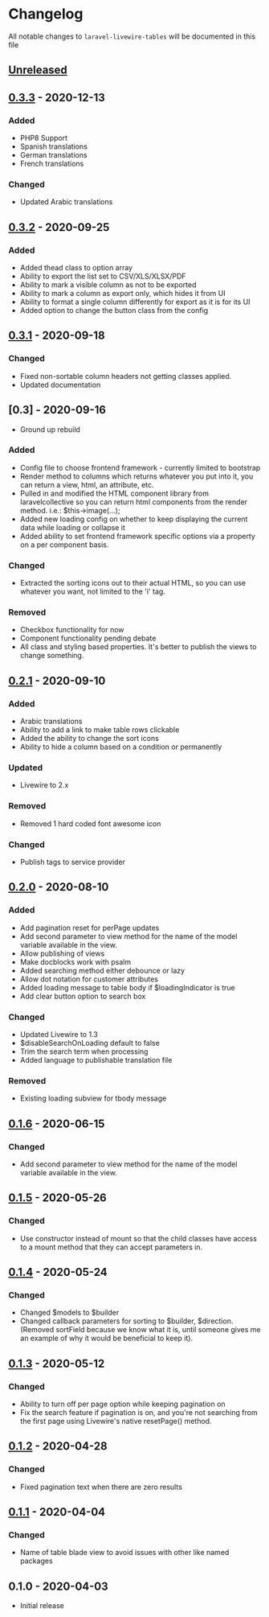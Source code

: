 # Changelog

All notable changes to `laravel-livewire-tables` will be documented in this file

## [Unreleased]

## [0.3.3] - 2020-12-13

### Added

- PHP8 Support
- Spanish translations
- German translations
- French translations

### Changed

- Updated Arabic translations

## [0.3.2] - 2020-09-25

### Added

- Added thead class to option array
- Ability to export the list set to CSV/XLS/XLSX/PDF
- Ability to mark a visible column as not to be exported
- Ability to mark a column as export only, which hides it from UI
- Ability to format a single column differently for export as it is for its UI
- Added option to change the button class from the config

## [0.3.1] - 2020-09-18

### Changed

- Fixed non-sortable column headers not getting classes applied.
- Updated documentation

## [0.3] - 2020-09-16

- Ground up rebuild

### Added

- Config file to choose frontend framework - currently limited to bootstrap
- Render method to columns which returns whatever you put into it, you can return a view, html, an attribute, etc.
- Pulled in and modified the HTML component library from laravelcollective so you can return html components from the render method. i.e.: $this->image(...);
- Added new loading config on whether to keep displaying the current data while loading or collapse it
- Added ability to set frontend framework specific options via a property on a per component basis.

### Changed

- Extracted the sorting icons out to their actual HTML, so you can use whatever you want, not limited to the 'i' tag.

### Removed

- Checkbox functionality for now
- Component functionality pending debate
- All class and styling based properties. It's better to publish the views to change something.

## [0.2.1] - 2020-09-10

### Added

- Arabic translations
- Ability to add a link to make table rows clickable
- Added the ability to change the sort icons
- Ability to hide a column based on a condition or permanently

### Updated

- Livewire to 2.x

### Removed

- Removed 1 hard coded font awesome icon

### Changed

- Publish tags to service provider

## [0.2.0] - 2020-08-10

### Added

- Add pagination reset for perPage updates
- Add second parameter to view method for the name of the model variable available in the view.
- Allow publishing of views
- Make docblocks work with psalm
- Added searching method either debounce or lazy
- Allow dot notation for customer attributes
- Added loading message to table body if $loadingIndicator is true
- Add clear button option to search box

### Changed

- Updated Livewire to 1.3
- $disableSearchOnLoading default to false
- Trim the search term when processing
- Added language to publishable translation file

### Removed

- Existing loading subview for tbody message

## [0.1.6] - 2020-06-15

### Changed
- Add second parameter to view method for the name of the model variable available in the view.

## [0.1.5] - 2020-05-26

### Changed

- Use constructor instead of mount so that the child classes have access to a mount method that they can accept parameters in.

## [0.1.4] - 2020-05-24

### Changed

- Changed $models to $builder
- Changed callback parameters for sorting to $builder, $direction. (Removed sortField because we know what it is, until someone gives me an example of why it would be beneficial to keep it).

## [0.1.3] - 2020-05-12

### Changed

- Ability to turn off per page option while keeping pagination on
- Fix the search feature if pagination is on, and you're not searching from the first page using Livewire's native resetPage() method.

## [0.1.2] - 2020-04-28

### Changed

- Fixed pagination text when there are zero results

## [0.1.1] - 2020-04-04

### Changed

- Name of table blade view to avoid issues with other like named packages

## 0.1.0 - 2020-04-03

- Initial release

[Unreleased]: https://github.com/Pkeogan/laravel-livewire-tables/compare/v0.3.3...development
[0.3.3]: https://github.com/Pkeogan/laravel-livewire-tables/compare/v0.3.2...v0.3.3
[0.3.2]: https://github.com/Pkeogan/laravel-livewire-tables/compare/v0.3.1...v0.3.2
[0.3.1]: https://github.com/Pkeogan/laravel-livewire-tables/compare/v0.3.0...v0.3.1
[0.3.0]: https://github.com/Pkeogan/laravel-livewire-tables/compare/v0.2.1...v0.3.0
[0.2.1]: https://github.com/Pkeogan/laravel-livewire-tables/compare/v0.2.0...v0.2.1
[0.2.0]: https://github.com/Pkeogan/laravel-livewire-tables/compare/v0.1.6...v0.2.0
[0.1.6]: https://github.com/Pkeogan/laravel-livewire-tables/compare/v0.1.5...v0.1.6
[0.1.5]: https://github.com/Pkeogan/laravel-livewire-tables/compare/v0.1.4...v0.1.5
[0.1.4]: https://github.com/Pkeogan/laravel-livewire-tables/compare/v0.1.3...v0.1.4
[0.1.3]: https://github.com/Pkeogan/laravel-livewire-tables/compare/v0.1.2...v0.1.3
[0.1.2]: https://github.com/Pkeogan/laravel-livewire-tables/compare/v0.1.1...v0.1.2
[0.1.1]: https://github.com/Pkeogan/laravel-livewire-tables/compare/v0.1.0...v0.1.1
